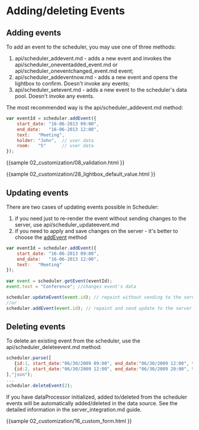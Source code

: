 Adding/deleting Events
===============================

Adding events
-------------------

To add an event to the scheduler, you may use one of three methods:

1. api/scheduler_addevent.md - adds a new event and invokes the api/scheduler_oneventadded_event.md or api/scheduler_oneventchanged_event.md event;
2. api/scheduler_addeventnow.md - adds a new event and opens the lightbox to confirm. Doesn't invoke any events;
3. api/scheduler_setevent.md - adds a new event to the scheduler's data pool. Doesn't invoke any events.

The most recommended way is the api/scheduler_addevent.md method:

~~~js
var eventId = scheduler.addEvent({
    start_date: "16-06-2013 09:00",
    end_date:   "16-06-2013 12:00",
    text:   "Meeting",
    holder: "John",  // user data
    room:   "5"      // user data
});
~~~

{{sample
	02_customization/08_validation.html
}}

{{sample
	02_customization/28_lightbox_default_value.html
}}

Updating events
--------------

There are two cases of updating events possible in Scheduler:

1. if you need just to re-render the event without sending changes to the server, use api/scheduler_updateevent.md 
2. if you need to apply and save changes on the server - it's better to choose the [addEvent](adding_events.md#addingevents) method 

~~~js
var eventId = scheduler.addEvent({
    start_date: "16-06-2013 09:00",
    end_date:   "16-06-2013 12:00",
    text:   "Meeting"
});
 
var event = scheduler.getEvent(eventId);
event.text = "Conference"; //changes event's data

scheduler.updateEvent(event.id); // repaint without sending to the server
//or
scheduler.addEvent(event.id); // repaint and send update to the server
~~~



Deleting events
----------------------------
To delete an existing event from the scheduler, use the api/scheduler_deleteevent.md method:

~~~js
scheduler.parse([
   {id:1, start_date:"06/30/2009 09:00", end_date:"06/30/2009 12:00", text:"Task1"},
   {id:2, start_date:"06/30/2009 12:00", end_date:"06/30/2009 20:00", text:"Task2"}
],"json");
...
scheduler.deleteEvent(2);
~~~


If you have dataProcessor initialized, added to/deleted from the scheduler events will be automatically added/deleted in the data source. See the detailed information in the server_integration.md guide.

{{sample
	02_customization/16_custom_form.html
}}